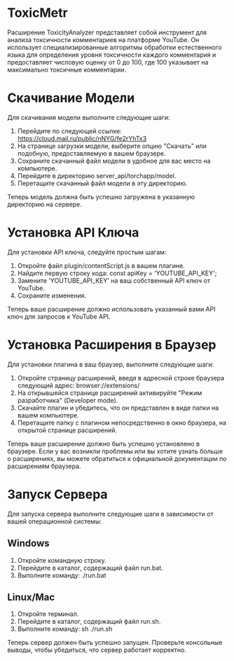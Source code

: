 # ToxicMetr
Расширение ToxicityAnalyzer представляет собой инструмент для анализа токсичности комментариев на платформе YouTube. Он использует специализированные алгоритмы обработки естественного языка для определения уровня токсичности каждого комментария и предоставляет числовую оценку от 0 до 100, где 100 указывает на максимально токсичные комментарии.

# Скачивание Модели
Для скачивания модели выполните следующие шаги:
1. Перейдите по следующей ссылке: https://cloud.mail.ru/public/nNYG/fe2rYhTx3
2. На странице загрузки модели, выберите опцию "Скачать" или подобную, предоставляемую в вашем браузере.
3. Сохраните скачанный файл модели в удобное для вас место на компьютере.
4. Перейдите в директорию server_api/torchapp/model.
5. Перетащите скачанный файл модели в эту директорию.

Теперь модель должна быть успешно загружена в указанную директорию на сервере. 

# Установка API Ключа
Для установки API ключа, следуйте простым шагам:
1. Откройте файл plugin/contentScript.js в вашем плагине.
2. Найдите первую строку кода:  const apiKey = 'YOUTUBE_API_KEY';       
3. Замените 'YOUTUBE_API_KEY' на ваш собственный API ключ от YouTube.
4. Сохраните изменения.

Теперь ваше расширение должно использовать указанный вами API ключ для запросов к YouTube API.

# Установка Расширения в Браузер
Для установки плагина в ваш браузер, выполните следующие шаги:

1. Откройте страницу расширений, введя в адресной строке браузера следующий адрес: browser://extensions/
2. На открывшейся странице расширений активируйте "Режим разработчика" (Developer mode).
3. Скачайте плагин и убедитесь, что он представлен в виде папки на вашем компьютере.
4. Перетащите папку с плагином непосредственно в окно браузера, на открытой странице расширений.

Теперь ваше расширение должно быть успешно установлено в браузере. Если у вас возникли проблемы или вы хотите узнать больше о расширениях, вы можете обратиться к официальной документации по расширениям браузера.

# Запуск Сервера
Для запуска сервера выполните следующие шаги в зависимости от вашей операционной системы:

## Windows
1. Откройте командную строку.
2. Перейдите в каталог, содержащий файл run.bat.
3. Выполните команду: ./run.bat

## Linux/Mac
1. Откройте терминал.
2. Перейдите в каталог, содержащий файл run.sh.
3. Выполните команду: sh ./run.sh

Теперь сервер должен быть успешно запущен. Проверьте консольные выводы, чтобы убедиться, что сервер работает корректно.
